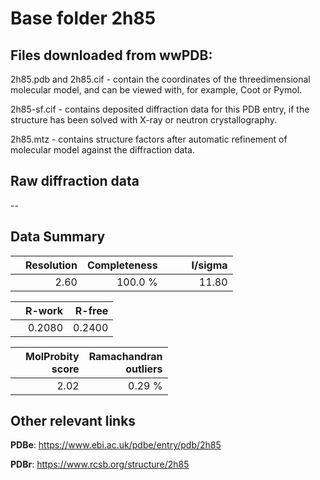 # Base folder 2h85

## Files downloaded from wwPDB:

2h85.pdb and 2h85.cif - contain the coordinates of the threedimensional molecular model, and can be viewed with, for example, Coot or Pymol.

2h85-sf.cif - contains deposited diffraction data for this PDB entry, if the structure has been solved with X-ray or neutron crystallography.

2h85.mtz - contains structure factors after automatic refinement of molecular model against the diffraction data.

## Raw diffraction data

--<br> 

## Data Summary
|   | Resolution | Completeness| I/sigma |
|---|-------------:|----------------:|--------------:|
|   |2.60|100.0 %|<img width=50/>11.80|

|   | **R-work**| **R-free**   
|---|-------------:|----------------:|           
||0.2080|0.2400|

|   |**MolProbity<br>score**| **Ramachandran<br>outliers** 
|---|-------------:|----------------:|
||2.02|0.29 %|

## Other relevant links 
**PDBe**:  https://www.ebi.ac.uk/pdbe/entry/pdb/2h85
 
**PDBr**: https://www.rcsb.org/structure/2h85 

